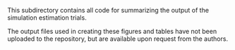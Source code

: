 This subdirectory contains all code for summarizing the output of the simulation estimation trials. 

The output files used in creating these figures and tables have not been uploaded to the repository, but are available upon request from the authors.

